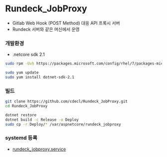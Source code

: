 
# Rundeck_JobProxy
- Gitlab Web Hook (POST Method) 대응 API 프록시 서버
- Rundeck 서버와 같은 머신에서 운영 

### 개발환경  
- .netcore sdk 2.1 

```bash
sudo rpm -Uvh https://packages.microsoft.com/config/rhel/7/packages-microsoft-prod.rpm

sudo yum update
sudo yum install dotnet-sdk-2.1
```

###  빌드 

```bash
git clone https://github.com/cdecl/Rundeck_JobProxy.git
cd Rundeck_JobProxy

dotnet restore 
dotnet build -c Release -o Deploy
sudo cp -r Deploy/* /var/aspnetcore/rundeck_jobproxy

```

### systemd 등록 
- [rundeck_jobproxy.service](systemd/rundeck_jobproxy.service)

